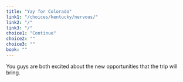 ```yaml
---
title: "Yay for Colorado"
link1: "/choices/kentucky/nervous/"
link2: "/"
link3: "/"
choice1: "Continue"
choice2: ""
choice3: ""
book: ""
---
```

You guys are both excited about the new opportunities that the trip will bring.
